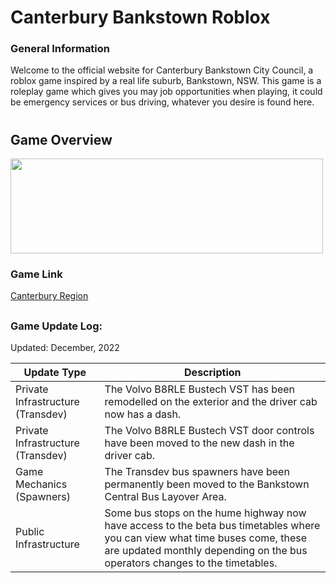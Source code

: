 # Canterbury Bankstown Roblox
### General Information
Welcome to the official website for Canterbury Bankstown City Council, a roblox game inspired by a real life suburb, Bankstown, NSW. This game is a roleplay game which gives you may job opportunities when playing, it could be emergency services or bus driving, whatever you desire is found here.

# 

## Game Overview


<img src="https://user-images.githubusercontent.com/102143827/208001303-ea2d093a-72fb-431c-b1d1-64cddb721aef.png" width="500" height="152" />

### Game Link
[Canterbury Region](https://web.roblox.com/games/11648891857/Canterbury-Region)

## 

### Game Update Log: 
Updated: December, 2022

| Update Type | Description       |
| ----------- | ----------------- |
| Private Infrastructure (Transdev) | The Volvo B8RLE Bustech VST has been remodelled on the exterior and the driver cab now has a dash.
| Private Infrastructure (Transdev) | The Volvo B8RLE Bustech VST door controls have been moved to the new dash in the driver cab.
| Game Mechanics (Spawners)         | The Transdev bus spawners have been permanently been moved to the Bankstown Central Bus Layover Area. |
| Public Infrastructure             | Some bus stops on the hume highway now have access to the beta bus timetables where you can view what time buses come, these are updated monthly depending on the bus operators changes to the timetables. |
